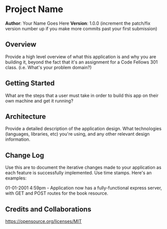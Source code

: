 # Project Name

**Author**: Your Name Goes Here
**Version**: 1.0.0 (increment the patch/fix version number up if you make more commits past your first submission)

## Overview
Provide a high level overview of what this application is and why you are building it, beyond the fact that it's an assignment for a Code Fellows 301 class. (i.e. What's your problem domain?)

## Getting Started
What are the steps that a user must take in order to build this app on their own machine and get it running?

## Architecture
Provide a detailed description of the application design. What technologies (languages, libraries, etc) you're using, and any other relevant design information.

## Change Log
Use this are to document the iterative changes made to your application as each feature is successfully implemented. Use time stamps. Here's an examples:

01-01-2001 4:59pm - Application now has a fully-functional express server, with GET and POST routes for the book resource.

## Credits and Collaborations
  https://opensource.org/licenses/MIT

